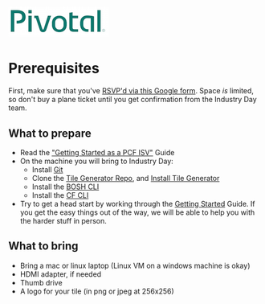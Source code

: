 # ![Pivotal Logo](img/pivotal_logo_sm.png)

# Prerequisites #

First, make sure that you've [RSVP'd via this Google form](https://docs.google.com/a/pivotal.io/forms/d/e/1FAIpQLScEOQwWSJUmvg7Df5veSF-e2GUGiiedjWtKMXMhO-E4W7hy1g/viewform).
Space *is* limited, so don't buy a plane ticket until you get confirmation from the Industry Day team.

## What to prepare
 - Read the ["Getting Started as a PCF ISV"](http://cf-platform-eng.github.io/isv-portal/) Guide
 - On the machine you will bring to Industry Day:
    - Install [Git](https://git-scm.com/book/en/v2/Getting-Started-Installing-Git)
    - Clone the [Tile Generator Repo](https://github.com/cf-platform-eng/tile-generator),
      and [Install Tile Generator](http://cf-platform-eng.github.io/isv-portal/tile-generator/)
    - Install the [BOSH CLI](https://bosh.io/docs/bosh-cli.html)
    - Install the [CF CLI](https://github.com/cloudfoundry/cli#downloads)
- Try to get a head start by working through the
  [Getting Started](http://cf-platform-eng.github.io/isv-portal/getting-started/) Guide.
  If you get the easy things out of the way, we will be able to help you with the harder
  stuff in person.

## What to bring
 - Bring a mac or linux laptop (Linux VM on a windows machine is okay)
 - HDMI adapter, if needed
 - Thumb drive
 - A logo for your tile (in png or jpeg at 256x256)
